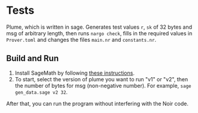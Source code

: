 # Tests

Plume, which is written in sage. Generates test values `r`, `sk` of 32 bytes and msg of arbitrary length, then runs `nargo check`, fills in the required values in `Prover.toml` and changes the files `main.nr` and `constants.nr`.

## Build and Run

1. Install SageMath by following [these instructions](https://doc.sagemath.org/html/en/installation/index.html).
2. To start, select the version of plume you want to run "v1" or "v2", then the number of bytes for msg (non-negative number). For example, `sage gen_data.sage v2 32`.

After that, you can run the program without interfering with the Noir code.

